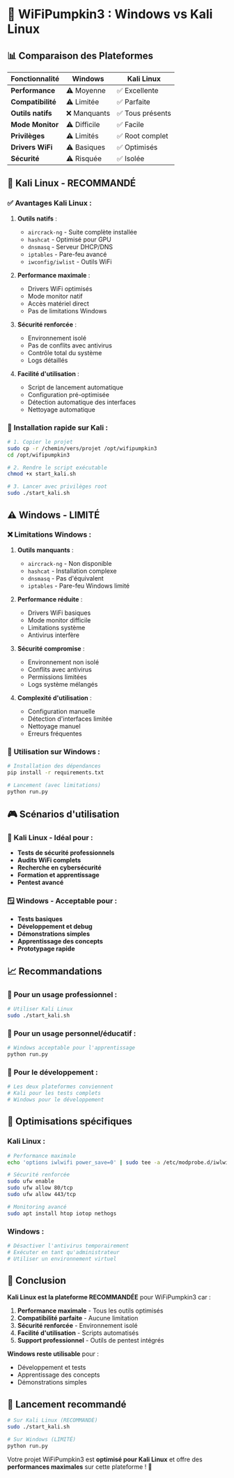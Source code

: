 # 🐉 WiFiPumpkin3 : Windows vs Kali Linux

## 📊 Comparaison des Plateformes

| Fonctionnalité | Windows | Kali Linux |
|----------------|---------|------------|
| **Performance** | ⚠️ Moyenne | ✅ Excellente |
| **Compatibilité** | ⚠️ Limitée | ✅ Parfaite |
| **Outils natifs** | ❌ Manquants | ✅ Tous présents |
| **Mode Monitor** | ⚠️ Difficile | ✅ Facile |
| **Privilèges** | ⚠️ Limités | ✅ Root complet |
| **Drivers WiFi** | ⚠️ Basiques | ✅ Optimisés |
| **Sécurité** | ⚠️ Risquée | ✅ Isolée |

## 🎯 **Kali Linux - RECOMMANDÉ**

### ✅ **Avantages Kali Linux :**

1. **Outils natifs** :
   - `aircrack-ng` - Suite complète installée
   - `hashcat` - Optimisé pour GPU
   - `dnsmasq` - Serveur DHCP/DNS
   - `iptables` - Pare-feu avancé
   - `iwconfig/iwlist` - Outils WiFi

2. **Performance maximale** :
   - Drivers WiFi optimisés
   - Mode monitor natif
   - Accès matériel direct
   - Pas de limitations Windows

3. **Sécurité renforcée** :
   - Environnement isolé
   - Pas de conflits avec antivirus
   - Contrôle total du système
   - Logs détaillés

4. **Facilité d'utilisation** :
   - Script de lancement automatique
   - Configuration pré-optimisée
   - Détection automatique des interfaces
   - Nettoyage automatique

### 🚀 **Installation rapide sur Kali :**

```bash
# 1. Copier le projet
sudo cp -r /chemin/vers/projet /opt/wifipumpkin3
cd /opt/wifipumpkin3

# 2. Rendre le script exécutable
chmod +x start_kali.sh

# 3. Lancer avec privilèges root
sudo ./start_kali.sh
```

## ⚠️ **Windows - LIMITÉ**

### ❌ **Limitations Windows :**

1. **Outils manquants** :
   - `aircrack-ng` - Non disponible
   - `hashcat` - Installation complexe
   - `dnsmasq` - Pas d'équivalent
   - `iptables` - Pare-feu Windows limité

2. **Performance réduite** :
   - Drivers WiFi basiques
   - Mode monitor difficile
   - Limitations système
   - Antivirus interfère

3. **Sécurité compromise** :
   - Environnement non isolé
   - Conflits avec antivirus
   - Permissions limitées
   - Logs système mélangés

4. **Complexité d'utilisation** :
   - Configuration manuelle
   - Détection d'interfaces limitée
   - Nettoyage manuel
   - Erreurs fréquentes

### 🔧 **Utilisation sur Windows :**

```bash
# Installation des dépendances
pip install -r requirements.txt

# Lancement (avec limitations)
python run.py
```

## 🎮 **Scénarios d'utilisation**

### 🐉 **Kali Linux - Idéal pour :**

- **Tests de sécurité professionnels**
- **Audits WiFi complets**
- **Recherche en cybersécurité**
- **Formation et apprentissage**
- **Pentest avancé**

### 🪟 **Windows - Acceptable pour :**

- **Tests basiques**
- **Développement et debug**
- **Démonstrations simples**
- **Apprentissage des concepts**
- **Prototypage rapide**

## 📈 **Recommandations**

### 🥇 **Pour un usage professionnel :**
```bash
# Utiliser Kali Linux
sudo ./start_kali.sh
```

### 🥈 **Pour un usage personnel/éducatif :**
```bash
# Windows acceptable pour l'apprentissage
python run.py
```

### 🥉 **Pour le développement :**
```bash
# Les deux plateformes conviennent
# Kali pour les tests complets
# Windows pour le développement
```

## 🔧 **Optimisations spécifiques**

### Kali Linux :
```bash
# Performance maximale
echo 'options iwlwifi power_save=0' | sudo tee -a /etc/modprobe.d/iwlwifi.conf

# Sécurité renforcée
sudo ufw enable
sudo ufw allow 80/tcp
sudo ufw allow 443/tcp

# Monitoring avancé
sudo apt install htop iotop nethogs
```

### Windows :
```bash
# Désactiver l'antivirus temporairement
# Exécuter en tant qu'administrateur
# Utiliser un environnement virtuel
```

## 🎯 **Conclusion**

**Kali Linux est la plateforme RECOMMANDÉE** pour WiFiPumpkin3 car :

1. **Performance maximale** - Tous les outils optimisés
2. **Compatibilité parfaite** - Aucune limitation
3. **Sécurité renforcée** - Environnement isolé
4. **Facilité d'utilisation** - Scripts automatisés
5. **Support professionnel** - Outils de pentest intégrés

**Windows reste utilisable** pour :
- Développement et tests
- Apprentissage des concepts
- Démonstrations simples

## 🚀 **Lancement recommandé**

```bash
# Sur Kali Linux (RECOMMANDÉ)
sudo ./start_kali.sh

# Sur Windows (LIMITÉ)
python run.py
```

Votre projet WiFiPumpkin3 est **optimisé pour Kali Linux** et offre des **performances maximales** sur cette plateforme ! 🎯 